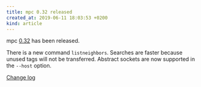 ```yaml
---
title: mpc 0.32 released
created_at: 2019-06-11 18:03:53 +0200
kind: article
---
```


mpc [0.32](http://www.musicpd.org/download/mpc/0/mpc-0.32.tar.xz) has
been released.

There is a new command `listneighbors`.  Searches are faster because
unused tags will not be transferred.  Abstract sockets are now
supported in the `--host` option.

[Change log](https://raw.githubusercontent.com/MusicPlayerDaemon/MPD/v0.32/NEWS)
